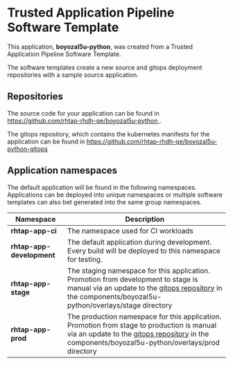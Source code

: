 # Trusted Application Pipeline Software Template

This application, **boyozal5u-python**, was created from a Trusted Application Pipeline Software Template.

The software templates create a new source and gitops deployment repositories with a sample source application. 

## Repositories

The source code for your application can be found in [https://github.com/rhtap-rhdh-qe/boyozal5u-python ](https://github.com/rhtap-rhdh-qe/boyozal5u-python ).
 
The gitops repository, which contains the kubernetes manifests for the application can be found in 
[https://github.com/rhtap-rhdh-qe/boyozal5u-python-gitops ](https://github.com/rhtap-rhdh-qe/boyozal5u-python-gitops ) 

## Application namespaces 

The default application will be found in the following namespaces. Applications can be deployed into unique namespaces or multiple software templates can also bet generated into the same group namespaces.  

|  Namespace   |  Description   |  
| -------- | -------- |
| **rhtap-app-ci** | The namespace used for CI workloads |
| **rhtap-app-development** | The default application during development. Every build will be deployed to this namespace for testing. |
| **rhtap-app-stage** | The staging namespace for this application. Promotion from development to stage is manual via an update to the [gitops repository](https://github.com/rhtap-rhdh-qe/boyozal5u-python-gitops ) in the components/boyozal5u-python/overlays/stage directory |
| **rhtap-app-prod** | The production namespace for this application. Promotion from stage to production is manual via an update to the [gitops repository](https://github.com/rhtap-rhdh-qe/boyozal5u-python-gitops ) in the components/boyozal5u-python/overlays/prod directory |